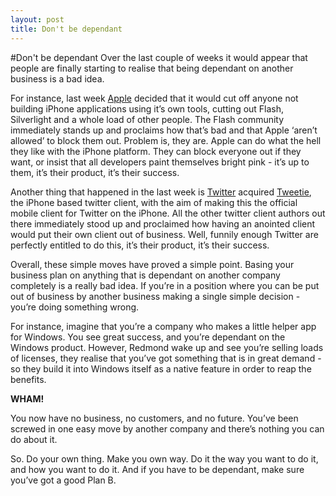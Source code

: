 ```yaml
---
layout: post
title: Don't be dependant
---
```

#Don't be dependant
Over the last couple of weeks it would appear that people are finally
starting to realise that being dependant on another business is a bad
idea.

For instance, last week [Apple][] decided that it would cut off anyone
not building iPhone applications using it’s own tools, cutting out
Flash, Silverlight and a whole load of other people. The Flash community
immediately stands up and proclaims how that’s bad and that Apple
‘aren’t allowed’ to block them out. Problem is, they are. Apple can do
what the hell they like with the iPhone platform. They can block
everyone out if they want, or insist that all developers paint
themselves bright pink - it’s up to them, it’s their product, it’s their
success.

Another thing that happened in the last week is [Twitter][] acquired
[Tweetie][], the iPhone based twitter client, with the aim of making
this the official mobile client for Twitter on the iPhone. All the other
twitter client authors out there immediately stood up and proclaimed how
having an anointed client would put their own client out of business.
Well, funnily enough Twitter are perfectly entitled to do this, it’s
their product, it’s their success.

Overall, these simple moves have proved a simple point. Basing your
business plan on anything that is dependant on another company
completely is a really bad idea. If you’re in a position where you can
be put out of business by another business making a single simple
decision - you’re doing something wrong.

For instance, imagine that you’re a company who makes a little helper
app for Windows. You see great success, and you’re dependant on the
Windows product. However, Redmond wake up and see you’re selling loads
of licenses, they realise that you’ve got something that is in great
demand - so they build it into Windows itself as a native feature in
order to reap the benefits.

**WHAM!**

You now have no business, no customers, and no future. You’ve been
screwed in one easy move by another company and there’s nothing you can
do about it.

So. Do your own thing. Make you own way. Do it the way you want to do
it, and how you want to do it. And if you have to be dependant, make
sure you’ve got a good Plan B.

  [Apple]: http://www.apple.com
  [Twitter]: http://twitter.com
  [Tweetie]: http://www.atebits.com/tweetie-iphone/
